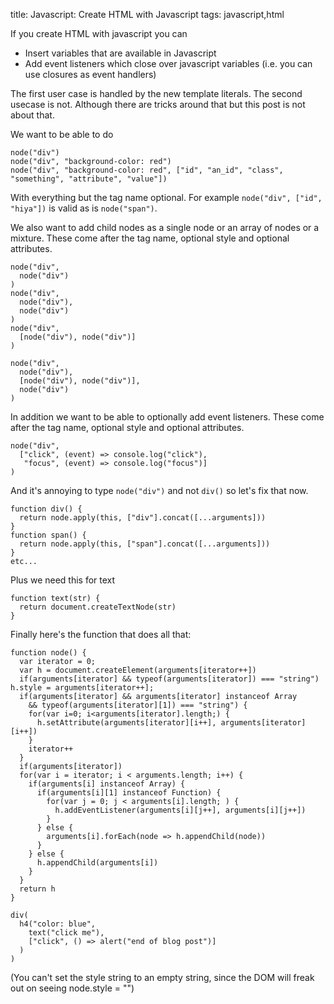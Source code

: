 title: Javascript: Create HTML with Javascript
tags: javascript,html

If you create HTML with javascript you can

* Insert variables that are available in Javascript
* Add event listeners which close over javascript variables (i.e. you can use closures as event handlers)

The first user case is handled by the new template literals. The second usecase is not. Although there are tricks around that but this post is not about that.

We want to be able to do 

```
node("div")
node("div", "background-color: red")
node("div", "background-color: red", ["id", "an_id", "class", "something", "attribute", "value"])
```

With everything but the tag name optional. For example `node("div", ["id", "hiya"])` is valid as is `node("span")`.

We also want to add child nodes as a single node or an array of nodes or a mixture. These come after the tag name, optional style and optional attributes.

```
node("div",
  node("div")
)
node("div",
  node("div"),
  node("div")
)
node("div",
  [node("div"), node("div")]
)

node("div",
  node("div"),
  [node("div"), node("div")],
  node("div")
)
```

In addition we want to be able to optionally add event listeners. These come after the tag name, optional style and optional attributes.

```
node("div", 
  ["click", (event) => console.log("click"),
   "focus", (event) => console.log("focus")]
)
```

And it's annoying to type `node("div")` and not `div()` so let's fix that now.

```
function div() { 
  return node.apply(this, ["div"].concat([...arguments]))
}
function span() { 
  return node.apply(this, ["span"].concat([...arguments]))
}
etc...
```

Plus we need this for text

```
function text(str) {
  return document.createTextNode(str)
}
```

Finally here's the function that does all that:

```
function node() {
  var iterator = 0;
  var h = document.createElement(arguments[iterator++])
  if(arguments[iterator] && typeof(arguments[iterator]) === "string") h.style = arguments[iterator++];
  if(arguments[iterator] && arguments[iterator] instanceof Array
    && typeof(arguments[iterator][1]) === "string") {
    for(var i=0; i<arguments[iterator].length;) {
      h.setAttribute(arguments[iterator][i++], arguments[iterator][i++])
    }
    iterator++
  }
  if(arguments[iterator])
  for(var i = iterator; i < arguments.length; i++) {
    if(arguments[i] instanceof Array) {
      if(arguments[i][1] instanceof Function) {
        for(var j = 0; j < arguments[i].length; ) {
          h.addEventListener(arguments[i][j++], arguments[i][j++])
        }
      } else {
        arguments[i].forEach(node => h.appendChild(node))
      }
    } else {
      h.appendChild(arguments[i])
    }
  }
  return h
}
```

```
div(
  h4("color: blue", 
    text("click me"),
    ["click", () => alert("end of blog post")]
  )
)
```

(You can't set the style string to an empty string, since the DOM will freak out on seeing node.style = "")
